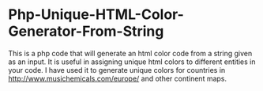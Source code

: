 # Php-Unique-HTML-Color-Generator-From-String

This is a php code that will generate an html color code from a string given as an input. It is useful in assigning unique html colors to different entities in your code. I have used it to generate unique colors for countries in http://www.musichemicals.com/europe/ and other continent maps.
